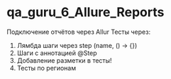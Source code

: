 # qa_guru_6_Allure_Reports
Подключение отчётов через Allur
Тесты через:
1. Лямбда шаги через step (name, () -> {})
2. Шаги с аннотацией @Step
3. Добавление разметки в тесты!
4. Тесты по регионам